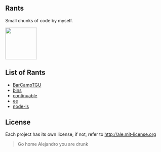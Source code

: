 ## Rants

Small chunks of code by myself.
<p>
  <img src="http://i.imgur.com/KNlCH.jpg" style="height:100px"/>
</p>

## List of Rants
 - [BarCampTGU](http://github.com/alejandro/rants/blob/master/BarCampTGU)
 - [bins](http://github.com/alejandro/rants/blob/master/bins)
 - [continuable](http://github.com/alejandro/rants/blob/master/continuable)
 - [ee](http://github.com/alejandro/rants/blob/master/ee)
 - [node-ls](http://github.com/alejandro/rants/blob/master/node-ls)

## License

Each project has its own license, if not, refer to http://ale.mit-license.org

> Go home Alejandro you are drunk
